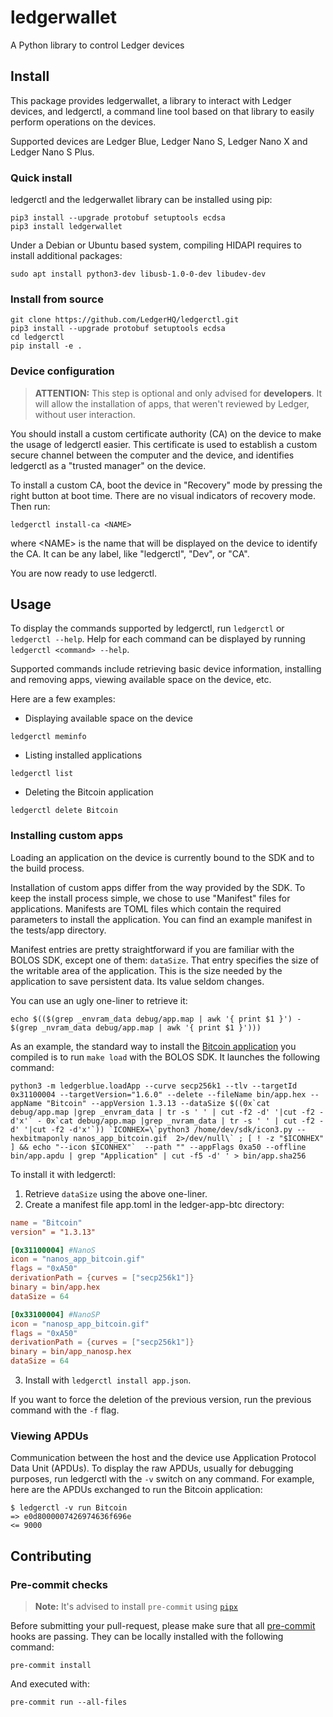 # ledgerwallet

A Python library to control Ledger devices

## Install

This package provides ledgerwallet, a library to interact with Ledger devices, and ledgerctl, a command line tool based on that library to easily perform operations on the devices.

Supported devices are Ledger Blue, Ledger Nano S, Ledger Nano X and Ledger Nano S Plus.

### Quick install

ledgerctl and the ledgerwallet library can be installed using pip:

```shell
pip3 install --upgrade protobuf setuptools ecdsa
pip3 install ledgerwallet
```

Under a Debian or Ubuntu based system, compiling HIDAPI requires to install additional packages:

```shell
sudo apt install python3-dev libusb-1.0-0-dev libudev-dev
```

### Install from source

```shell
git clone https://github.com/LedgerHQ/ledgerctl.git
pip3 install --upgrade protobuf setuptools ecdsa
cd ledgerctl
pip install -e .
```

### Device configuration

> **ATTENTION:** This step is optional and only advised for **developers**. It
> will allow the installation of apps, that weren't reviewed by Ledger, without
> user interaction.

You should install a custom certificate authority (CA) on the device to make the usage of ledgerctl easier. This certificate is used to establish a custom secure channel between the computer and the device, and identifies ledgerctl as a "trusted manager" on the device.

To install a custom CA, boot the device in "Recovery" mode by pressing the right button at boot time.
There are no visual indicators of recovery mode.
Then run:

```shell
ledgerctl install-ca <NAME>
```

where \<NAME\> is the name that will be displayed on the device to identify the CA. It can be any label, like "ledgerctl", "Dev", or "CA".

You are now ready to use ledgerctl.

## Usage

To display the commands supported by ledgerctl, run `ledgerctl` or `ledgerctl --help`. Help for each command can be displayed by running `ledgerctl <command> --help`.

Supported commands include retrieving basic device information, installing and removing apps, viewing available space on the device, etc.

Here are a few examples:

- Displaying available space on the device

```shell
ledgerctl meminfo
```

- Listing installed applications

```shell
ledgerctl list
```

- Deleting the Bitcoin application

```shell
ledgerctl delete Bitcoin
```

### Installing custom apps

Loading an application on the device is currently bound to the SDK and to the build process.

Installation of custom apps differ from the way provided by the SDK. To keep the install process simple, we chose to use "Manifest" files for applications. Manifests are TOML files which contain the required parameters to install the application. You can find an example manifest in the tests/app directory.

Manifest entries are pretty straightforward if you are familiar with the BOLOS SDK, except one of them: `dataSize`. That entry specifies the size of the writable area of the application. This is the size needed by the application to save persistent data. Its value seldom changes.

You can use an ugly one-liner to retrieve it:

```shell
echo $(($(grep _envram_data debug/app.map | awk '{ print $1 }') - $(grep _nvram_data debug/app.map | awk '{ print $1 }')))
```

As an example, the standard way to install the [Bitcoin application]( https://github.com/LedgerHQ/ledger-app-btc ) you compiled is to run `make load` with the BOLOS SDK. It launches the following command:

```shell
python3 -m ledgerblue.loadApp --curve secp256k1 --tlv --targetId 0x31100004 --targetVersion="1.6.0" --delete --fileName bin/app.hex --appName "Bitcoin" --appVersion 1.3.13 --dataSize $((0x`cat debug/app.map |grep _envram_data | tr -s ' ' | cut -f2 -d' '|cut -f2 -d'x'` - 0x`cat debug/app.map |grep _nvram_data | tr -s ' ' | cut -f2 -d' '|cut -f2 -d'x'`)) `ICONHEX=\`python3 /home/dev/sdk/icon3.py --hexbitmaponly nanos_app_bitcoin.gif  2>/dev/null\` ; [ ! -z "$ICONHEX" ] && echo "--icon $ICONHEX"`  --path "" --appFlags 0xa50 --offline bin/app.apdu | grep "Application" | cut -f5 -d' ' > bin/app.sha256
```

To install it with ledgerctl:

1. Retrieve `dataSize` using the above one-liner.
2. Create a manifest file app.toml in the ledger-app-btc directory:

```toml
name = "Bitcoin"
version" = "1.3.13"

[0x31100004] #NanoS
icon = "nanos_app_bitcoin.gif"
flags = "0xA50"
derivationPath = {curves = ["secp256k1"]}
binary = bin/app.hex
dataSize = 64

[0x33100004] #NanoSP
icon = "nanosp_app_bitcoin.gif"
flags = "0xA50"
derivationPath = {curves = ["secp256k1"]}
binary = bin/app_nanosp.hex
dataSize = 64


```

3. Install with `ledgerctl install app.json`.

If you want to force the deletion of the previous version, run the previous command with the `-f` flag.

### Viewing APDUs

Communication between the host and the device use Application Protocol Data Unit (APDUs). To display the raw APDUs, usually for debugging purposes, run ledgerctl with the `-v` switch on any command. For example, here are the APDUs exchanged to run the Bitcoin application:

```shell
$ ledgerctl -v run Bitcoin
=> e0d8000007426974636f696e
<= 9000
```

## Contributing

### Pre-commit checks

> **Note:** It's advised to install `pre-commit` using
> [`pipx`](https://github.com/pypa/pipx)

Before submitting your pull-request, please make sure that all
[pre-commit](https://pre-commit.com/) hooks are passing. They can be locally
installed with the following command:

```console
pre-commit install
```

And executed with:

```console
pre-commit run --all-files
```
